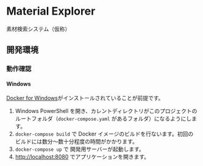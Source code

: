 # Material Explorer
素材検索システム（仮称）

## 開発環境

### 動作確認

#### Windows

[Docker for Windows](https://docs.docker.com/docker-for-windows/install/)がインストールされていることが前提です。

1. Windows PowerShell を開き、カレントディレクトリがこのプロジェクトのルートフォルダ（`docker-compose.yaml` があるフォルダ）になるようにします。
1. `docker-compose build` で Docker イメージのビルドを行ないます。初回のビルドには数分～数十分程度の時間がかかります。
1. `docker-compose up` で 開発用サーバーが起動します。
1. [http://localhost:8080](http://localhost:8080) でアプリケーションを開きます。

